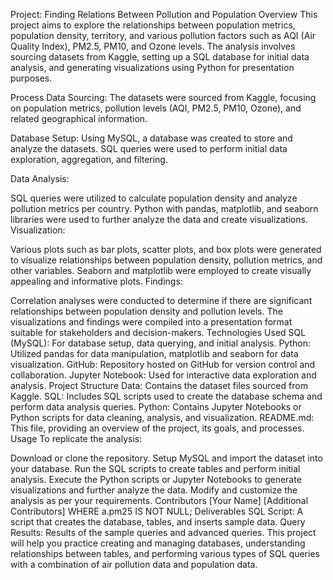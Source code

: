 Project: Finding Relations Between Pollution and Population
Overview
This project aims to explore the relationships between population metrics, population density, territory, and various pollution factors such as AQI (Air Quality Index), PM2.5, PM10, and Ozone levels. The analysis involves sourcing datasets from Kaggle, setting up a SQL database for initial data analysis, and generating visualizations using Python for presentation purposes.

Process
Data Sourcing: The datasets were sourced from Kaggle, focusing on population metrics, pollution levels (AQI, PM2.5, PM10, Ozone), and related geographical information.

Database Setup: Using MySQL, a database was created to store and analyze the datasets. SQL queries were used to perform initial data exploration, aggregation, and filtering.

Data Analysis:

SQL queries were utilized to calculate population density and analyze pollution metrics per country.
Python with pandas, matplotlib, and seaborn libraries were used to further analyze the data and create visualizations.
Visualization:

Various plots such as bar plots, scatter plots, and box plots were generated to visualize relationships between population density, pollution metrics, and other variables.
Seaborn and matplotlib were employed to create visually appealing and informative plots.
Findings:

Correlation analyses were conducted to determine if there are significant relationships between population density and pollution levels.
The visualizations and findings were compiled into a presentation format suitable for stakeholders and decision-makers.
Technologies Used
SQL (MySQL): For database setup, data querying, and initial analysis.
Python: Utilized pandas for data manipulation, matplotlib and seaborn for data visualization.
GitHub: Repository hosted on GitHub for version control and collaboration.
Jupyter Notebook: Used for interactive data exploration and analysis.
Project Structure
Data: Contains the dataset files sourced from Kaggle.
SQL: Includes SQL scripts used to create the database schema and perform data analysis queries.
Python: Contains Jupyter Notebooks or Python scripts for data cleaning, analysis, and visualization.
README.md: This file, providing an overview of the project, its goals, and processes.
Usage
To replicate the analysis:

Download or clone the repository.
Setup MySQL and import the dataset into your database.
Run the SQL scripts to create tables and perform initial analysis.
Execute the Python scripts or Jupyter Notebooks to generate visualizations and further analyze the data.
Modify and customize the analysis as per your requirements.
Contributors
[Your Name]
[Additional Contributors]
WHERE a.pm25 IS NOT NULL;
Deliverables
SQL Script: A script that creates the database, tables, and inserts sample data.
Query Results: Results of the sample queries and advanced queries.
This project will help you practice creating and managing databases, understanding relationships between tables, and performing various types of SQL queries with a combination of air pollution data and population data.
